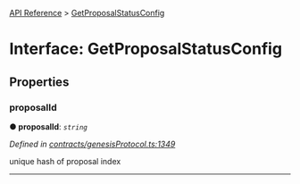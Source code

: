 [API Reference](../README.md) > [GetProposalStatusConfig](../interfaces/GetProposalStatusConfig.md)



# Interface: GetProposalStatusConfig


## Properties
<a id="proposalId"></a>

###  proposalId

**●  proposalId**:  *`string`* 

*Defined in [contracts/genesisProtocol.ts:1349](https://github.com/daostack/arc.js/blob/61e5f90/lib/contracts/genesisProtocol.ts#L1349)*



unique hash of proposal index




___


